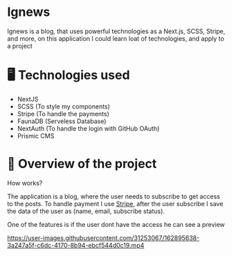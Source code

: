 # Ignews

Ignews is a blog, that uses powerful technologies as a Next.js, SCSS, Stripe, and more, on this application I could learn loat of technologies, and apply to a project

# 🖥️  Technologies used

* NextJS
* SCSS (To style my components)
* Stripe (To handle the payments)
* FaunaDB (Serveless Database)
* NextAuth (To handle the login with GitHub OAuth)
* Prismic CMS

# 🚀 Overview of the project

How works?

The application is a blog, where the user needs to subscribe to get access to the posts. To handle payment I use [Stripe](https://stripe.com/br), after the user subscribe I save the data of the user as (name, email, subscribe status).

One of the features is if the user dont have the access he can see a preview



https://user-images.githubusercontent.com/31253067/162895638-3a247a5f-c6dc-4170-8b94-ebcf544d0c19.mp4

